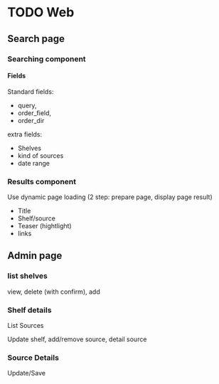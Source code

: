 TODO Web
========

Search page
-----------

### Searching component

#### Fields
Standard fields:

* query,
* order_field,
* order_dir


extra fields:

* Shelves
* kind of sources
* date range

### Results component
Use dynamic page loading (2 step: prepare page, display page result)

* Title
* Shelf/source
* Teaser (hightlight)
* links

Admin page
----------

### list shelves
view, delete (with confirm), add

### Shelf details

List Sources

Update shelf, add/remove source, detail source

### Source Details

Update/Save



